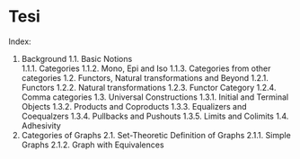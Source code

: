 # Tesi

Index:

1. Background
    1.1. Basic Notions        
        1.1.1. Categories
        1.1.2. Mono, Epi and Iso 
        1.1.3. Categories from other categories
    1.2. Functors, Natural transformations and Beyond
        1.2.1. Functors
        1.2.2. Natural transformations
        1.2.3. Functor Category
        1.2.4. Comma categories
    1.3. Universal Constructions 
        1.3.1. Initial and Terminal Objects 
        1.3.2. Products and Coproducts 
        1.3.3. Equalizers and Coequalzers
        1.3.4. Pullbacks and Pushouts
        1.3.5. Limits and Colimits 
    1.4. Adhesivity
2. Categories of Graphs
    2.1. Set-Theoretic Definition of Graphs
        2.1.1. Simple Graphs
        2.1.2. Graph with Equivalences


